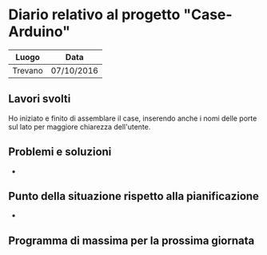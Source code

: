 ﻿# Diario relativo al progetto "Case-Arduino"
Luogo | Data
------------ | -------------
Trevano | 07/10/2016

## Lavori svolti
Ho iniziato e finito di assemblare il case, inserendo anche i nomi delle porte sul lato per maggiore chiarezza dell'utente.

## Problemi e soluzioni
-
## Punto della situazione rispetto alla pianificazione
-
## Programma di massima per la prossima giornata
